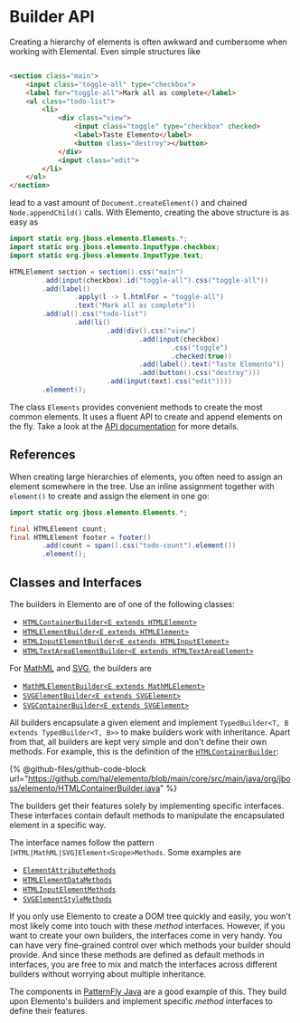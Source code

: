 # Builder API

Creating a hierarchy of elements is often awkward and cumbersome when working with Elemental. Even simple structures like

```html

<section class="main">
    <input class="toggle-all" type="checkbox">
    <label for="toggle-all">Mark all as complete</label>
    <ul class="todo-list">
        <li>
            <div class="view">
                <input class="toggle" type="checkbox" checked>
                <label>Taste Elemento</label>
                <button class="destroy"></button>
            </div>
            <input class="edit">
        </li>
    </ul>
</section>
```

lead to a vast amount of `Document.createElement()` and chained `Node.appendChild()` calls. With Elemento, creating the above
structure is as easy as

```java
import static org.jboss.elemento.Elements.*;
import static org.jboss.elemento.InputType.checkbox;
import static org.jboss.elemento.InputType.text;

HTMLElement section = section().css("main")
        .add(input(checkbox).id("toggle-all").css("toggle-all"))
        .add(label()
                .apply(l -> l.htmlFor = "toggle-all")
                .text("Mark all as complete"))
        .add(ul().css("todo-list")
                .add(li()
                        .add(div().css("view")
                                .add(input(checkbox)
                                        .css("toggle")
                                        .checked(true))
                                .add(label().text("Taste Elemento"))
                                .add(button().css("destroy")))
                        .add(input(text).css("edit"))))
        .element();
```

The class `Elements` provides convenient methods to create the most common elements. It uses a fluent API to create and append
elements on the fly. Take a look at
the [API documentation](https://hal.github.io/elemento/apidocs/org/jboss/elemento/Elements.html) for more details.

## References

When creating large hierarchies of elements, you often need to assign an element somewhere in the tree. Use an inline assignment
together with `element()` to create and assign the element in one go:

```java
import static org.jboss.elemento.Elements.*;

final HTMLElement count;
final HTMLElement footer = footer()
        .add(count = span().css("todo-count").element())
        .element();
```

## Classes and Interfaces

The builders in Elemento are of one of the following classes:

* [
  `HTMLContainerBuilder<E extends HTMLElement>`](https://hal.github.io/elemento/apidocs/org/jboss/elemento/HTMLContainerBuilder.html)
* [
  `HTMLElementBuilder<E extends HTMLElement>`](https://hal.github.io/elemento/apidocs/org/jboss/elemento/HTMLElementBuilder.html)
* [
  `HTMLInputElementBuilder<E extends HTMLInputElement>`](https://hal.github.io/elemento/apidocs/org/jboss/elemento/HTMLInputElementBuilder.html)
* [
  `HTMLTextAreaElementBuilder<E extends HTMLTextAreaElement>`](https://hal.github.io/elemento/apidocs/org/jboss/elemento/HTMLTextAreaElementBuilder.html)

For [MathML](mathml.md) and [SVG](svg.md), the builders are

* [
  `MathMLElementBuilder<E extends MathMLElement>`](https://hal.github.io/elemento/apidocs/org/jboss/elemento/mathml/MathMLElementBuilder.html)
* [
  `SVGElementBuilder<E extends SVGElement>`](https://hal.github.io/elemento/apidocs/org/jboss/elemento/svg/SVGElementBuilder.html)
* [
  `SVGContainerBuilder<E extends SVGElement>`](https://hal.github.io/elemento/apidocs/org/jboss/elemento/svg/SVGContainerBuilder.html)

All builders encapsulate a given element and implement `TypedBuilder<T, B extends TypedBuilder<T, B>>` to make builders work
with inheritance. Apart from that, all builders are kept very simple and don't define their own methods. For example, this is
the definition of the [
`HTMLContainerBuilder`](https://hal.github.io/elemento/apidocs/org/jboss/elemento/HTMLContainerBuilder.html):

{% @github-files/github-code-block
url="https://github.com/hal/elemento/blob/main/core/src/main/java/org/jboss/elemento/HTMLContainerBuilder.java" %}

The builders get their features solely by implementing specific interfaces. These interfaces contain default methods to
manipulate the encapsulated element in a specific way.

The interface names follow the pattern `[HTML|MathML|SVG]Element<Scope>Methods`. Some examples are

* [`ElementAttributeMethods`](https://hal.github.io/elemento/apidocs/org/jboss/elemento/ElementAttributeMethods.html)
* [`HTMLElementDataMethods`](https://hal.github.io/elemento/apidocs/org/jboss/elemento/HTMLElementDataMethods.html)
* [`HTMLInputElementMethods`](https://hal.github.io/elemento/apidocs/org/jboss/elemento/HTMLInputElementMethods.html)
* [`SVGElementStyleMethods`](https://hal.github.io/elemento/apidocs/org/jboss/elemento/SVGElementStyleMethods.html)

If you only use Elemento to create a DOM tree quickly and easily, you won't most likely come into touch with these _method_
interfaces. However, if you want to create your own builders, the interfaces come in very handy. You can have very fine-grained
control over which methods your builder should provide. And since these methods are defined as default methods in interfaces,
you are free to mix and match the interfaces across different builders without worrying about multiple inheritance.

The components in [PatternFly Java](https://patternfly-java.github.io/api-design) are a good example of this. They build upon
Elemento's builders and implement specific _method_ interfaces to define their features.
